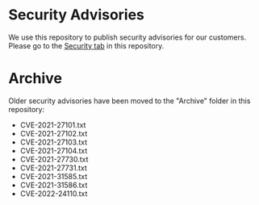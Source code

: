 # Security Advisories

We use this repository to publish security advisories for our customers. Please go to the [Security tab](https://github.com/accellion/CVEs/security) in this repository.


# Archive
Older security advisories have been moved to the "Archive" folder in this repository:
* CVE-2021-27101.txt
* CVE-2021-27102.txt
* CVE-2021-27103.txt
* CVE-2021-27104.txt
* CVE-2021-27730.txt
* CVE-2021-27731.txt
* CVE-2021-31585.txt
* CVE-2021-31586.txt
* CVE-2022-24110.txt
